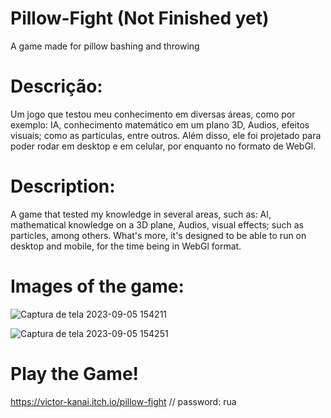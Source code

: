 # Pillow-Fight (Not Finished yet)
A game made for pillow bashing and throwing

# Descrição:
Um jogo que testou meu conhecimento em diversas áreas, como por exemplo: IA, conhecimento matemático em um plano 3D, Audios, efeitos visuais; como as partículas, entre outros. Além disso, ele foi projetado para poder rodar em desktop e em celular, por enquanto no formato de WebGl. 

# Description:
A game that tested my knowledge in several areas, such as: AI, mathematical knowledge on a 3D plane, Audios, visual effects; such as particles, among others. What's more, it's designed to be able to run on desktop and mobile, for the time being in WebGl format. 

# Images of the game:
![Captura de tela 2023-09-05 154211](https://github.com/Victor-Kanai/Pillow-Fight/assets/120500155/df4c029d-38a6-4600-8e91-500c583ccf48)

![Captura de tela 2023-09-05 154251](https://github.com/Victor-Kanai/Pillow-Fight/assets/120500155/97e98a42-96b7-4df3-b2b2-e0cb1542529f)

# Play the Game!

https://victor-kanai.itch.io/pillow-fight
// password: rua
